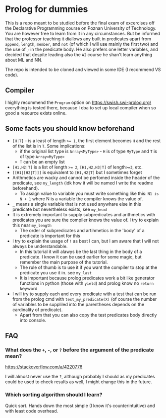 # Prolog for dummies
This is a repo meant to be studied before the final exam of excercises off the Declarative Programming course on Poznan University of Technology. You are however free to learn from it in any circumstances. But be informed that the professor teaching it diallows any built in predicates apart from `append`, `length`, `member`, and `not` (of which I will use mainly the first two) and the use of `;` in the predicate body. He also prefers one letter variables, and decided that despite leading also the `AI` course he shan't learn anything about ML and NN. 

The repo is intended to be cloned and viewed in some IDE (I recommend VS code).

## Compiler
I highly recommend the `Program` option on https://swish.swi-prolog.org/ everything is tested there, because I cba to set up local compiler when so good a resource exists online.

## Some facts you should know beforehand

* `[H|T]` - is a least of length `>= 1`, the first element becomes `H` and the rest of the list is in `T`. Some implications:
    * if the original list type is `Array<MyType>` - `H` is of type `MyType` and `T` is of type `Array<MyType>`
    * `T` can be an empty list
* `[H1,H2|T]` is a list of length `>= 2`, `[H1,H2,H3|T]` of length`>=3`, etc.
* `[[H1|[H2|T]]]` is equivalent to `[H1,H2|T]` but I sometimes forget
* Arithmetics are wacky and cannot be perfomed inside the header of the predicate, see `my_length` (idk how it will be named I write the readme beforehand).
    * To assign value to variable you must write something like this: `N1 is N + 1` where N is a variable the compiler knows the value of.
* `_` means a single variable that is not used anywhare else in this predicate but nevertheless exists, see `my_head`
* It is extremely important to supply subpredicates and arithmetics with predicates you are sure the compiler knows the value of. I try to explain this near `my_length`
    * The order of subpredicates and artihmetics in the 'body' of a predicate is important for this
* I try to explain the usage of `!` as best I can, but I am aware that I will not always be understandable.
    * In this tutorial it will alawys be the last thing in the body of a predicate. I know it can be used earlier for some magic, but remember the main purpose of the tutorial.
    * The rule of thumb is to use it if you want the compiler to stop at the predicate you use it in. see `my_last`  
    * It is important because prolog predicates work a bit like generator functions in python (those with `yield`) and prolog know no `return` keyword
* I will try to supply each and every predicate with a test that can be run from the prolog cmd with `test_my_predicate(X)` (of course the number of variables to be suppliled into the parentheses depends on the cardinality of predicate).
    * Apart from that you can also copy the test predicates body directly into console.


## FAQ

### What does the `+`, `-`, or `?` before the argument of the predicate mean?
https://stackoverflow.com/a/4220776

I will almost never use the `?`, although probably I should as my predicates could be used to check results as well, I might change this in the future.

### Which sorting algorithm should I learn?

Quick sort. Hands down the most simple (I know it's counterintuitive) and with least code overhead.